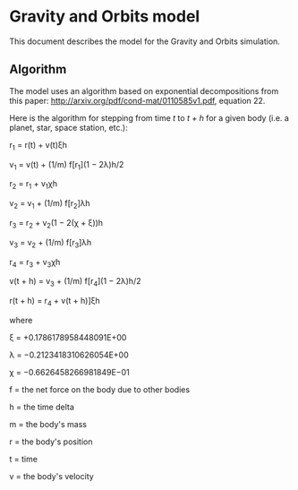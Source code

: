 # Gravity and Orbits model

This document describes the model for the Gravity and Orbits simulation.


## Algorithm

The model uses an algorithm based on exponential decompositions from this paper: http://arxiv.org/pdf/cond-mat/0110585v1.pdf, equation 22.

Here is the algorithm for stepping from time *t* to *t + h* for a given body (i.e. a planet, star, space station, etc.):

r<sub>1</sub> = r(t) + v(t)ξh

v<sub>1</sub> = v(t) + (1/m) f[r<sub>1</sub>](1 − 2λ)h/2

r<sub>2</sub> = r<sub>1</sub> + v<sub>1</sub>χh

v<sub>2</sub> = v<sub>1</sub> + (1/m) f[r<sub>2</sub>]λh

r<sub>3</sub> = r<sub>2</sub> + v<sub>2</sub>(1 − 2(χ + ξ))h

v<sub>3</sub> = v<sub>2</sub> + (1/m) f[r<sub>3</sub>]λh

r<sub>4</sub> = r<sub>3</sub> + v<sub>3</sub>χh

v(t + h) = v<sub>3</sub> + (1/m) f[r<sub>4</sub>](1 − 2λ)h/2

r(t + h) = r<sub>4</sub> + v(t + h)]ξh

where

ξ = +0.1786178958448091E+00

λ = −0.2123418310626054E+00

χ = −0.6626458266981849E−01

f = the net force on the body due to other bodies

h = the time delta

m = the body's mass

r = the body's position

t = time

v = the body's velocity

